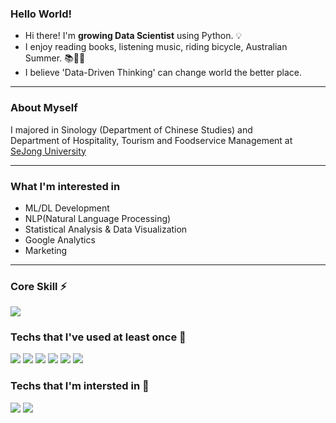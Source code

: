 ### Hello World!

 - Hi there! I'm <b>growing Data Scientist</b> using Python. :bulb:<br/>
 - I enjoy reading books, listening music, riding bicycle, Australian Summer. :books::bicyclist:🦘 <br/>
 - I believe 'Data-Driven Thinking' can change world the better place. 
 
---

### About Myself

<p>
I majored in Sinology (Department of Chinese Studies) and <br>
Department of Hospitality, Tourism and Foodservice Management at <a href="http://www.sejong.ac.kr/">SeJong University</a> </br>
</p>

---

### What I'm interested in 

 - ML/DL Development
 - NLP(Natural Language Processing)
 - Statistical Analysis & Data Visualization
 - Google Analytics
 - Marketing
---

### Core Skill :zap:

<img src="https://img.shields.io/badge/Python-3776AB?style=flat-square&logo=Python&logoColor=white"/></a>

### Techs that I've used at least once :satellite:

<p>
 <img src="https://img.shields.io/badge/Git-F05032?style=flat-square&logo=GitL&logoColor=white"/>
 <img src="https://img.shields.io/badge/mySQL-4479A1?style=flat-square&logo=mySQL&logoColor=white"/>
 <img src="https://img.shields.io/badge/MariaDB-003545?style=flat-square&logo=MariaDB&logoColor=white"/>
 <img src="https://img.shields.io/badge/Flask-000000?style=flat-square&logo=Flask&logoColor=white"/>
 <img src="https://img.shields.io/badge/Java-007396?style=flat-square&logo=Java&logoColor=white"/>
 <img src="https://img.shields.io/badge/Docker-2496ED?style=flat-square&logo=Docker&logoColor=white"/>
</p>

### Techs that I'm intersted in :seedling:

<p> 
 <img src="https://img.shields.io/badge/Google Analytics-E37400?style=flat-square&logo=Google Analytics&logoColor=white"/>
 <img src="https://img.shields.io/badge/Tableau-E97627?style=flat-square&logo=Tableau&logoColor=white"/>
 

